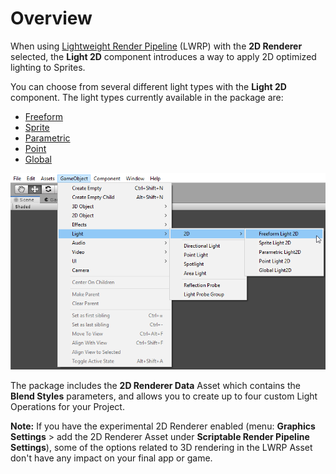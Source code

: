 # Overview

When using [Lightweight Render Pipeline](https://docs.unity3d.com/Packages/com.unity.render-pipelines.lightweight@6.5/manual/index.html) (LWRP) with the **2D Renderer** selected, the **Light 2D** component introduces a way to apply 2D optimized lighting to Sprites. 

You can choose from several different light types with the **Light 2D** component. The light types currently available in the package are:

- [Freeform](LightTypes.html#freeform) 
- [Sprite](LightTypes.html#sprite)
- [Parametric](LightTypes.html#parametric)
- [Point](LightTypes.html#point)
- [Global](LightTypes.html#global)

![](images\image_1.png)

The package includes the __2D Renderer Data__ Asset which contains the __Blend Styles__ parameters, and allows you to create up to four custom Light Operations for your Project.  



**Note:** If you have the experimental 2D Renderer enabled (menu: **Graphics Settings** > add the 2D Renderer Asset under **Scriptable Render Pipeline Settings**), some of the options related to 3D rendering in the LWRP Asset don't have any impact on your final app or game.

